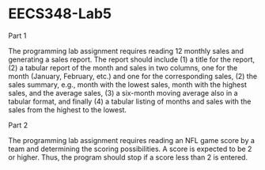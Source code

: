 # EECS348-Lab5
Part 1

The programming lab assignment requires reading 12 monthly sales and generating a sales report. The report should include (1) a title for the report, (2) a tabular report of the month and sales in two columns, one for the month (January, February, etc.) and one for the corresponding sales, (2) the sales summary, e.g., month with the lowest sales, month with the highest sales, and the average sales, (3) a six-month moving average also in a tabular format, and finally (4) a tabular listing of months and sales with the sales from the highest to the lowest.

Part 2

The programming lab assignment requires reading an NFL game score by a team and determining the scoring possibilities. A score is expected to be 2 or higher. Thus, the program should stop if a score less than 2 is entered.
